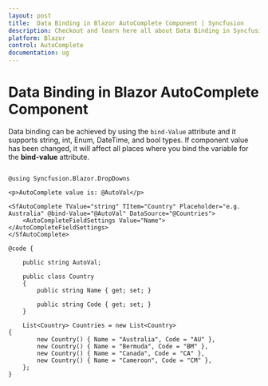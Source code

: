 ```yaml
---
layout: post
title:  Data Binding in Blazor AutoComplete Component | Syncfusion
description: Checkout and learn here all about Data Binding in Syncfusion Blazor AutoComplete component and more.
platform: Blazor
control: AutoComplete
documentation: ug
---
```


#  Data Binding in Blazor AutoComplete Component

Data binding can be achieved by using the `bind-Value` attribute and it supports string, int, Enum, DateTime, and bool types. If component value has been changed, it will affect all places where you bind the variable for the **bind-value** attribute.

```cshtml

@using Syncfusion.Blazor.DropDowns

<p>AutoComplete value is: @AutoVal</p>

<SfAutoComplete TValue="string" TItem="Country" Placeholder="e.g. Australia" @bind-Value="@AutoVal" DataSource="@Countries">
    <AutoCompleteFieldSettings Value="Name"></AutoCompleteFieldSettings>
</SfAutoComplete>

@code {

    public string AutoVal;

    public class Country
    {
        public string Name { get; set; }

        public string Code { get; set; }
    }

    List<Country> Countries = new List<Country>
{
        new Country() { Name = "Australia", Code = "AU" },
        new Country() { Name = "Bermuda", Code = "BM" },
        new Country() { Name = "Canada", Code = "CA" },
        new Country() { Name = "Cameroon", Code = "CM" },
    };
}
```
